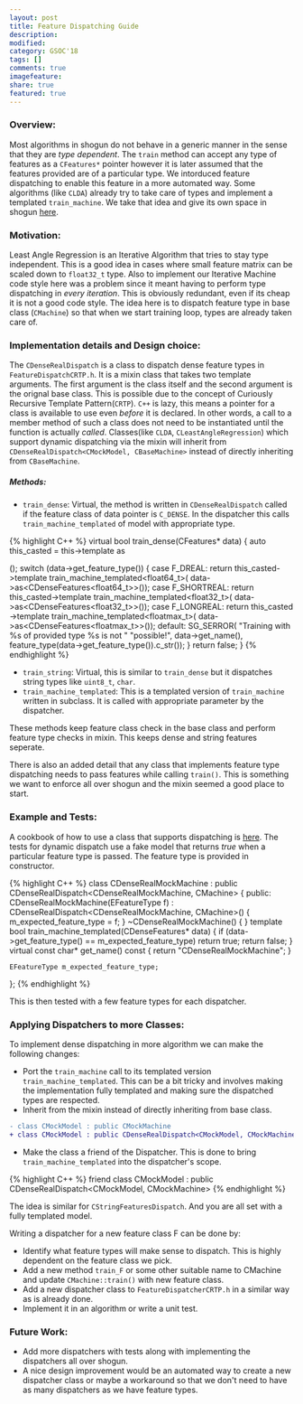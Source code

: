 ```yaml
---
layout: post
title: Feature Dispatching Guide
description:
modified:
category: GSOC'18
tags: []
comments: true
imagefeature:
share: true
featured: true
---
```



### Overview:
Most algorithms in shogun do not behave in a generic manner in the sense that they are *type dependent*. The ```train``` method can accept any type of features as a ```CFeatures*``` pointer however it is later assumed that the features provided are of a particular type. We intorduced feature dispatching to enable this feature in a more automated way. Some algorithms (like ```CLDA```) already try to take care of types and implement a templated ```train_machine```. We take that idea and give its own space in shogun [here](https://github.com/shogun-toolbox/shogun/tree/develop/src/shogun/machine/FeatureDispatcherCRTP.h).  

### Motivation:
Least Angle Regression is an Iterative Algorithm that tries to stay type independent. This is a good idea in cases where small feature matrix can be scaled down to ```float32_t``` type. Also to implement our Iterative Machine code style here was a problem since it meant having to perform type dispatching in *every iteration*. This is obviously redundant, even if its cheap it is not a good code style. The idea here is to dispatch feature type in base class (```CMachine```) so that when we start training loop, types are already taken care of. 

### Implementation details and Design choice:

The ```CDenseRealDispatch``` is a class to dispatch dense feature types in ```FeatureDispatchCRTP.h```. It is a mixin class that takes two template arguments. The first argument is the class itself and the second argument is the orignal base class. This is possible due to the concept of Curiously Recursive Template Pattern(```CRTP```). ```C++``` is lazy, this means a pointer for a class is available to use even *before*  it is declared. In other words, a call to a member method of such a class does not need to be instantiated until the function is actually *called*.
Classes(like ```CLDA```, ```CLeastAngleRegression```) which support dynamic dispatching via the mixin will inherit from ```CDenseRealDispatch<CMockModel, CBaseMachine>``` instead of directly inheriting from ```CBaseMachine```.

##### Methods:
- ```train_dense```: Virtual, the method is written in ```CDenseRealDispatch``` called if the feature class of data pointer is ```C_DENSE```. In the dispatcher this calls ```train_machine_templated``` of model with appropriate type.


{% highlight C++ %}
virtual bool train_dense(CFeatures* data)
{
	auto this_casted = this->template as<P>();
	switch (data->get_feature_type())
	{
	case F_DREAL:
		return this_casted->template train_machine_templated<float64_t>(
		    data->as<CDenseFeatures<float64_t>>());
	case F_SHORTREAL:
		return this_casted->template train_machine_templated<float32_t>(
		    data->as<CDenseFeatures<float32_t>>());
	case F_LONGREAL:
		return this_casted
		    ->template train_machine_templated<floatmax_t>(
		        data->as<CDenseFeatures<floatmax_t>>());
	default:
		SG_SERROR(
		    "Training with %s of provided type %s is not "
		    "possible!",
		    data->get_name(),
		    feature_type(data->get_feature_type()).c_str());
	}
	return false;
}
{% endhighlight %}


- ```train_string```: Virtual, this is similar to ```train_dense``` but it dispatches string types like ```uint8_t```, ```char```.
- ```train_machine_templated```: This is a templated version of ```train_machine``` written in subclass. It is called with appropriate parameter by the dispatcher.

These methods keep feature class check in the base class and perform feature type checks in mixin. This keeps dense and string features seperate.

There is also an added detail that any class that implements feature type dispatching needs to pass features while calling ```train()```. This is something we want to enforce all over shogun and the mixin seemed a good place to start.

### Example and Tests:
A cookbook of how to use a class that supports dispatching is [here]().
The tests for dynamic dispatch use a fake model that returns *true* when a particular feature type is passed. The feature type is provided in constructor.


{% highlight C++ %}
class CDenseRealMockMachine
    : public CDenseRealDispatch<CDenseRealMockMachine, CMachine>
{
public:
	CDenseRealMockMachine(EFeatureType f)
	    : CDenseRealDispatch<CDenseRealMockMachine, CMachine>()
	{
		m_expected_feature_type = f;
	}
	~CDenseRealMockMachine()
	{
	}
	template <typename T>
	bool train_machine_templated(CDenseFeatures<T>* data)
	{
		if (data->get_feature_type() == m_expected_feature_type)
			return true;
		return false;
	}
	virtual const char* get_name() const
	{
		return "CDenseRealMockMachine";
	}

	EFeatureType m_expected_feature_type;
};
{% endhighlight %}


This is then tested with a few feature types for each dispatcher. 
### Applying Dispatchers to more Classes:
To implement dense dispatching in more algorithm we can make the following changes:
- Port the ```train_machine``` call to its templated version ```train_machine_templated```. This can be a bit tricky and involves making the implementation fully templated and making sure the dispatched types are respected.
- Inherit from the mixin instead of directly inheriting from base class.
```diff
- class CMockModel : public CMockMachine
+ class CMockModel : public CDenseRealDispatch<CMockModel, CMockMachine>
```
- Make the class a friend of the Dispatcher. This is done to bring ```train_machine_templated``` into the dispatcher's scope.

{% highlight C++ %}
friend class CMockModel : public CDenseRealDispatch<CMockModel, CMockMachine>
{% endhighlight %}

The idea is similar for ```CStringFeaturesDispatch```.
And you are all set with a fully templated model.

Writing a dispatcher for a new feature class F can be done by:
- Identify what feature types will make sense to dispatch. This is highly dependent on the feature class we pick.
- Add a new method ```train_F``` or some other suitable name to CMachine and update ```CMachine::train()``` with new feature class.
- Add a new dispatcher class to ```FeatureDispatcherCRTP.h``` in a similar way as is already done.
- Implement it in an algorithm or write a unit test.

### Future Work:
- Add more dispatchers with tests along with implementing the dispatchers all over shogun.
- A nice design improvement would be an automated way to create a new dispatcher class or maybe a workaround so that we don't need to have as many dispatchers as we have feature types. 
